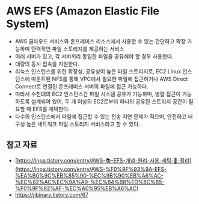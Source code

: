 # AWS EFS (Amazon Elastic File System)

- AWS 클라우드 서비스와 온프레미스 리소스에서 사용할 수 있는 간단하고 확장 가능하며 탄력적인 파일 스토리지를 제공하는 서비스
- 여러 서버가 있고, 각 서버끼리 동일한 파일을 공유해야 할 경우 사용한다.
- 대량의 동시 접속을 지원한다.
- 리눅스 인스턴스를 위한 확장성, 공유성이 높은 파일 스토리지로, EC2 Linux 인스턴스에 마운트된 NFS를 통해 VPC에서 필요한 파일에 접근하거나 AWS Direct Connect로 연결된 온프레미스 서버의 파일에 접근 가능하다.
- 따라서 수천대의 EC2 인스턴스간 파일 시스템 공유가 가능하며, 병렬 접근이 가능하도록 설계되어 있어, 두 개 이상의 EC2로부터 하나의 공유된 스토리지 공간이 필요할 때 EFS를 채택한다.
- 다수의 인스턴스에서 파일에 접근할 수 있는 전송 지연 문제가 적으며, 안전하고 내구성 높은 네트워크 파일 스토리지 서비스라고 할 수 있다.

## 참고 자료

- [https://inpa.tistory.com/entry/AWS-📚-EFS-개념-원리-사용-세팅-💯-정리](https://inpa.tistory.com/entry/AWS-%F0%9F%93%9A-EFS-%EA%B0%9C%EB%85%90-%EC%9B%90%EB%A6%AC-%EC%82%AC%EC%9A%A9-%EC%84%B8%ED%8C%85-%F0%9F%92%AF-%EC%A0%95%EB%A6%AC)
- https://jibinary.tistory.com/67
